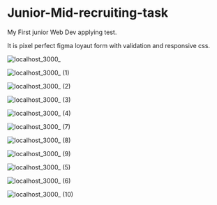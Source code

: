 # Junior-Mid-recruiting-task

My First junior Web Dev applying test.

It is pixel perfect figma loyaut form with validation and responsive css.

![localhost_3000_](https://user-images.githubusercontent.com/61510461/225887653-d9178e4a-ba75-47e2-9f14-9bb15ef97376.png)

![localhost_3000_ (1)](https://user-images.githubusercontent.com/61510461/225887679-65937793-faad-4cae-9c5d-506cc45e5f68.png)

![localhost_3000_ (2)](https://user-images.githubusercontent.com/61510461/225887702-75200206-e460-4343-94db-1a41302c42e2.png)

![localhost_3000_ (3)](https://user-images.githubusercontent.com/61510461/225887723-9a3edbd9-92fe-4b3d-ab97-331f726793c9.png)

![localhost_3000_ (4)](https://user-images.githubusercontent.com/61510461/225888875-d7e9a2c7-0b38-4c34-b53c-01e06ad23280.png)

![localhost_3000_ (7)](https://user-images.githubusercontent.com/61510461/225888894-7ec2f6b8-5293-4929-8604-104fc19f7233.png)

![localhost_3000_ (8)](https://user-images.githubusercontent.com/61510461/225888902-7d5a1e86-1323-42f1-8824-97386b82343f.png)

![localhost_3000_ (9)](https://user-images.githubusercontent.com/61510461/225888924-c08a8f33-4658-4849-8ec0-ba7707d72e4a.png)

![localhost_3000_ (5)](https://user-images.githubusercontent.com/61510461/225887755-3cd5f2ae-aba2-416d-b3c6-33a87bfa33aa.png)

![localhost_3000_ (6)](https://user-images.githubusercontent.com/61510461/225887771-21e502a0-c9b0-4d12-a9ab-a865086436ac.png)

![localhost_3000_ (10)](https://user-images.githubusercontent.com/61510461/225887853-33068a12-e771-4c8f-ad8f-8cd91d513650.png)


